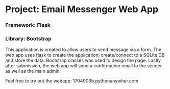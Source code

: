 # Project: Email Messenger Web App

### Framework: Flask
### Library: Bootstrap

This application is created to allow users to send message via a form. 
The web app uses flask to create the application, create/connect to a SQLite DB and store the data. 
Bootstrap classes was used to design the page. 
Lastly after submission, the web app will send a confirmation email to the sender as well as the main admin.

Feel free to try out the webapp: 1704903b.pythonanywher.com
